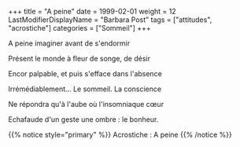 +++
title = "A peine"
date = 1999-02-01
weight = 12
LastModifierDisplayName = "Barbara Post"
tags = ["attitudes", "acrostiche"]
categories = ["Sommeil"]
+++

A peine imaginer avant de s'endormir

Présent le monde à fleur de songe, de désir

Encor palpable, et puis s'efface dans l'absence

Irrémédiablement... Le sommeil. La conscience

Ne répondra qu'à l'aube où l'insomniaque cœur

Echafaude d'un geste une ombre : le bonheur.

{{% notice style="primary" %}}
Acrostiche : A peine
{{% /notice %}}
